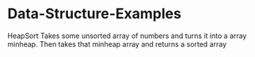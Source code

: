 # Data-Structure-Examples

HeapSort
Takes some unsorted array of numbers and turns it into a array minheap.
Then takes that minheap array and returns a sorted array